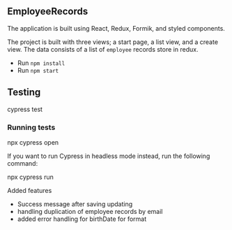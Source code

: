 ## EmployeeRecords

The application is built using React, Redux, Formik, and styled components.

The project is built with three views; a start page, a list view, and a create view. The data consists of a list of `employee` records store in redux.

- Run `npm install`
- Run `npm start`

## Testing

cypress test 

### Running tests

npx cypress open

If you want to run Cypress in headless mode instead, run the following command:

npx cypress run


Added features

- Success message after saving updating
- handling duplication of employee records by email
- added error handling for birthDate for format

